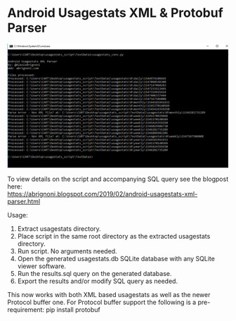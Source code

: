 # Android Usagestats XML & Protobuf Parser  

![alt text](/usage%20example.PNG "Usage example")

To view details on the script and accompanying SQL query see the blogpost here:  
https://abrignoni.blogspot.com/2019/02/android-usagestats-xml-parser.html 

Usage:  
1. Extract usagestats directory.  
2. Place script in the same root directory as the extracted usagestats directory.  
3. Run script. No arguments needed.  
4. Open the generated usagestats.db SQLite database with any SQLite viewer software.  
5. Run the results.sql query on the generated database.  
6. Export the results and/or modify SQL query as needed.  

This now works with both XML based usagestats as well as the newer Protocol buffer one.
For Protocol buffer support the following is a pre-requirement: pip install protobuf
